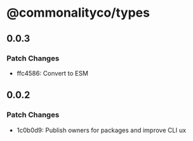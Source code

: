 # @commonalityco/types

## 0.0.3

### Patch Changes

- ffc4586: Convert to ESM

## 0.0.2

### Patch Changes

- 1c0b0d9: Publish owners for packages and improve CLI ux
